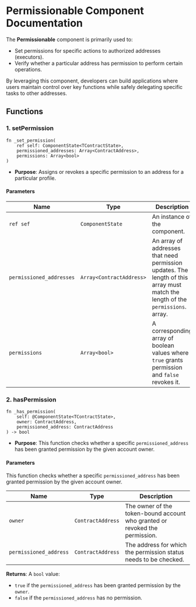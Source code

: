 # Permissionable Component Documentation
The **Permissionable** component is primarily used to:
- Set permissions for specific actions to authorized addresses (executors).
- Verify whether a particular address has permission to perform certain operations.

By leveraging this component, developers can build applications where users maintain control over key functions while safely delegating specific tasks to other addresses.
## Functions

### 1. setPermission
``` 
fn _set_permission(
    ref self: ComponentState<TContractState>,
    permissioned_addresses: Array<ContractAddress>,
    permissions: Array<bool>
)
 ```

- **Purpose**: Assigns or revokes a specific permission to an address for a particular profile.
  
#### Parameters

| **Name**            | **Type**                 | **Description**                                                                                                                                                   |
|--------------------------|--------------------------|-------------------------------------------------------------------------------------------------------------------------------------------------------------------|
| `ref sef`  | `ComponentState` | An instance of the component.
| `permissioned_addresses`  | `Array<ContractAddress>` | An array of addresses that need permission updates. The length of this array must match the length of the `permissions`. array.                                      |
| `permissions`             | `Array<bool>`            | A corresponding array of boolean values where `true` grants permission and `false` revokes it.                                                                    |


### 2. hasPermission
```
fn _has_permission(
    self: @ComponentState<TContractState>,
    owner: ContractAddress,
    permissioned_address: ContractAddress
) -> bool

```

- **Purpose**: This function checks whether a specific `permissioned_address` has been granted permission by the given account owner.



#### Parameters

This function checks whether a specific `permissioned_address` has been granted permission by the given account owner.

| **Name**           | **Type**                 | **Description**                                                                                                                                |
|-------------------------|--------------------------|------------------------------------------------------------------------------------------------------------------------------------------------|
| `owner`                 | `ContractAddress`        | The owner of the token-bound account who granted or revoked the permission.                                                                    |
| `permissioned_address`  | `ContractAddress`        | The address for which the permission status needs to be checked.                                                                               |

**Returns**: A `bool` value:
- `true` if the `permissioned_address` has been granted permission by the `owner`.
- `false` if the `permissioned_address` has no permission.



